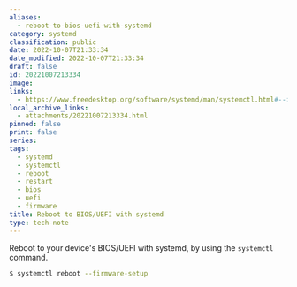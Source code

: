 ```yaml
---
aliases:
  - reboot-to-bios-uefi-with-systemd
category: systemd
classification: public
date: 2022-10-07T21:33:34
date_modified: 2022-10-07T21:33:34
draft: false
id: 20221007213334
image: 
links:
  - https://www.freedesktop.org/software/systemd/man/systemctl.html#--firmware-setup
local_archive_links:
  - attachments/20221007213334.html
pinned: false
print: false
series: 
tags:
  - systemd
  - systemctl
  - reboot
  - restart
  - bios
  - uefi
  - firmware
title: Reboot to BIOS/UEFI with systemd
type: tech-note
---
```


Reboot to your device's BIOS/UEFI with systemd, by using the `systemctl` command.

```sh
$ systemctl reboot --firmware-setup
```

